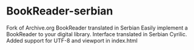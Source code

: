 # BookReader-serbian
Fork of Archive.org BookReader translated in Serbian
Easily implement a BookReader to your digital library.
Interface translated in Serbian Cyrilic.
Added support for UTF-8 and viewport in index.html
